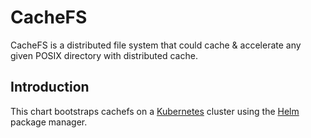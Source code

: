 # CacheFS

CacheFS is a distributed file system that could cache & accelerate any given POSIX directory with distributed cache.

## Introduction

This chart bootstraps cachefs on a [Kubernetes](https://kubernetes.io/) cluster using the [Helm](https://helm.sh/) package manager.
